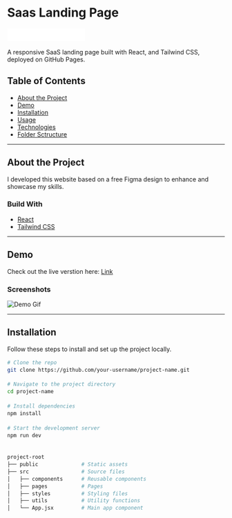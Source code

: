# Saas Landing Page

![Project Logo](./public/assets/header/WhiteLogo.png)

A responsive SaaS landing page built with React, and Tailwind CSS, deployed on GitHub Pages.

## Table of Contents

- [About the Project](#about-the-project)
- [Demo](#demo)
- [Installation](#installation)
- [Usage](#usage)
- [Technologies](#technologies)
- [Folder Sctructure](#folder-sctructure)

---

## About the Project
I developed this website based on a free Figma design to enhance and showcase my skills.

### Build With
- [React](https://reactjs.org/)
- [Tailwind CSS](https://tailwindcss.com/)

---

## Demo

Check out the live verstion here: [Link](https://volosevych.github.io/positivus/)

### Screenshots
![Demo Gif](./public/assets/gif/Animation.gif)

---

## Installation
Follow these steps to install and set up the project locally.

```bash
# Clone the repo
git clone https://github.com/your-username/project-name.git

# Navigate to the project directory
cd project-name

# Install dependencies
npm install

# Start the development server
npm run dev


project-root
├── public              # Static assets
├── src                 # Source files
│   ├── components      # Reusable components
│   ├── pages           # Pages
│   ├── styles          # Styling files
│   ├── utils           # Utility functions
│   └── App.jsx         # Main app component